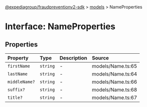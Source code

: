 [@expediagroup/fraudpreventionv2-sdk](../../index.md) > [models](../index.md) > NameProperties

# Interface: NameProperties

## Properties

| Property | Type | Description | Source |
| :------ | :------ | :------ | :------ |
| `firstName` | `string` | - | models/Name.ts:65 |
| `lastName` | `string` | - | models/Name.ts:64 |
| `middleName?` | `string` | - | models/Name.ts:66 |
| `suffix?` | `string` | - | models/Name.ts:68 |
| `title?` | `string` | - | models/Name.ts:67 |
